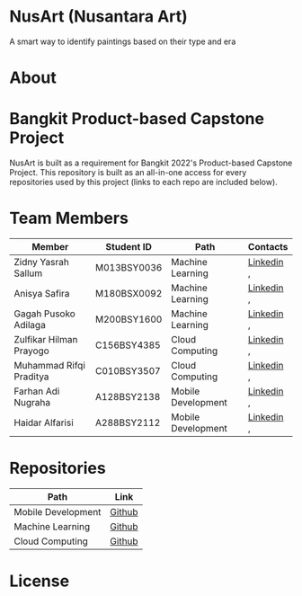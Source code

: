 # NusArt (Nusantara Art)

A smart way to identify paintings based on their type and era

# About


# Bangkit Product-based Capstone Project
NusArt is built as a requirement for Bangkit 2022's Product-based Capstone Project. This repository is built as an all-in-one access for every repositories used by this project (links to each repo are included below).

# Team Members
Member  | Student ID | Path  | Contacts
------------- | ------------- | ------------- | -------------
Zidny Yasrah Sallum  | M013BSY0036 | Machine Learning | [Linkedin](https://www.linkedin.com/in/farhanadinugraha07/) , 
Anisya Safira  |  M180BSX0092 | Machine Learning | [Linkedin](https://www.linkedin.com/in/farhanadinugraha07/) ,
Gagah Pusoko Adilaga  | M200BSY1600 | Machine Learning | [Linkedin](https://www.linkedin.com/in/farhanadinugraha07/) , 
Zulfikar Hilman Prayogo  | C156BSY4385 | Cloud Computing | [Linkedin](https://www.linkedin.com/in/farhanadinugraha07/) , 
Muhammad Rifqi Praditya | C010BSY3507 | Cloud Computing | [Linkedin](https://www.linkedin.com/in/farhanadinugraha07/) , 
Farhan Adi Nugraha | A128BSY2138 | Mobile Development | [Linkedin](https://www.linkedin.com/in/farhanadinugraha07/) , 
Haidar Alfarisi | A288BSY2112 | Mobile Development | [Linkedin](https://www.linkedin.com/in/farhanadinugraha07/) , 

# Repositories
Path | Link 
------------- | -------------
Mobile Development | [Github](https://www.linkedin.com/in/farhanadinugraha07/)
Machine Learning | [Github](https://www.linkedin.com/in/farhanadinugraha07/)
Cloud Computing | [Github](https://www.linkedin.com/in/farhanadinugraha07/)

# License
